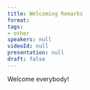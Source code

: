 ```yaml
---
title: Welcoming Remarks
format: 
tags:
- other
speakers: null
videoId: null
presentation: null
draft: false
---
```

Welcome everybody!
